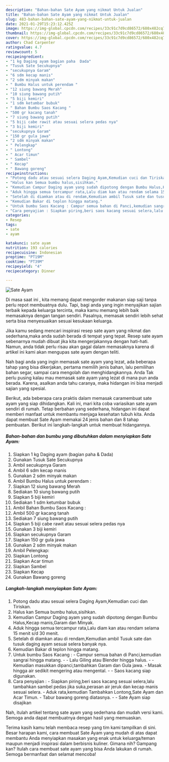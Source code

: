 ```yaml
---
description: "Bahan-bahan Sate Ayam yang nikmat Untuk Jualan"
title: "Bahan-bahan Sate Ayam yang nikmat Untuk Jualan"
slug: 483-bahan-bahan-sate-ayam-yang-nikmat-untuk-jualan
date: 2021-01-29T15:23:12.425Z
image: https://img-global.cpcdn.com/recipes/33c91c7d9cd86572/680x482cq70/sate-ayam-foto-resep-utama.jpg
thumbnail: https://img-global.cpcdn.com/recipes/33c91c7d9cd86572/680x482cq70/sate-ayam-foto-resep-utama.jpg
cover: https://img-global.cpcdn.com/recipes/33c91c7d9cd86572/680x482cq70/sate-ayam-foto-resep-utama.jpg
author: Chad Carpenter
ratingvalue: 4.7
reviewcount: 5
recipeingredient:
- "1 kg Daging ayam bagian paha  Dada"
- "Tusuk Sate Secukupnya"
- "secukupnya Garam"
- "6 sdm kecap manis"
- "2 sdm minyak makan"
- " Bumbu Halus untuk perendam "
- "12 siung bawang Merah"
- "10 siung bawang putih"
- "5 biji kemiri"
- "1 sdm ketumbar bubuk"
- " Bahan Bumbu Saos Kacang "
- "500 gr kacang tanah"
- "7 siung bawang putih"
- "5 biji cabe rawit atau sesuai selera pedas nya"
- "3 biji kemiri"
- "secukupnya Garam"
- "150 gr gula jawa"
- "2 sdm minyak makan"
- " Pelengkap"
- " Lontong"
- " Acar timun"
- " Sambel"
- " Kecap"
- " Bawang goreng"
recipeinstructions:
- "Potong dadu atau sesuai selera Daging Ayam,Kemudian cuci dan Tiriskan."
- "Halus kan Semua bumbu halus,sisihkan."
- "Kemudian Campur Daging ayam yang sudah dipotong dengan Bumbu Halus,Kecap manis,Garam dan Minyak."
- "Aduk hingga semua tercampur rata,Lalu diam kan atau rendam selama 15 menit s/d 30 menit."
- "Setelah di diamkan atau di rendam,Kemudian ambil Tusuk sate dan tusuk daging ayam sesuai selera banyak nya."
- "Kemudian Bakar di teplon hingga matang."
- "Untuk bumbu Saos Kacang : Campur semua bahan di Panci,kemudian sangrai hingga matang.  Lalu Giling atau Blender hingga halus.  Kemudian masukkan dipanci,tambahkan Garam dan Gula jawa. Masak hingga air sedikit mengering atau mengental.  Saos kacang siap digunakan."
- "Cara penyajian : Siapkan piring,beri saos kacang sesuai selera,lalu tambahkan sambel pedas jika suka,perasan air jeruk dan kecap manis sesuai selera. Aduk rata,kemudian Tambahkan Lontong,Sate Ayam dan Acar Timun. Tabur bawang goreng diatasnya.  Sate Ayam siap disajikan"
categories:
- Resep
tags:
- sate
- ayam

katakunci: sate ayam 
nutrition: 193 calories
recipecuisine: Indonesian
preptime: "PT19M"
cooktime: "PT39M"
recipeyield: "4"
recipecategory: Dinner

---
```



![Sate Ayam](https://img-global.cpcdn.com/recipes/33c91c7d9cd86572/680x482cq70/sate-ayam-foto-resep-utama.jpg)

Di masa  saat ini , kita memang dapat mengorder makanan siap saji tanpa perlu repot membuatnya dulu. Tapi, bagi anda yang ingin menyajikan sajian terbaik kepada keluarga tercinta, maka kamu memang lebih baik memasaknya dengan tangan sendiri. Pasalnya, memasak sendiri lebih sehat serta bisa menyesuaikan sesuai kesukaan keluarga.

Jika kamu sedang mencari inspirasi resep sate ayam yang nikmat dan sederhana,maka anda sudah berada di tempat yang tepat. Resep sate ayam  sebenarnya mudah dibuat jika kita mengerjakannya dengan hati-hati. Namun, anda tidak perlu risau akan gagal dalam memasaknya 
karena di artikel ini kami akan mengupas sate ayam dengan teliti.  



Nah bagi anda yang ingin memasak sate ayam yang lezat, ada beberapa tahap yang bisa dikerjakan, pertama memilih jenis bahan, lalu pemilihan bahan segar, sampai cara mengolah dan menghidangkannya. Anda Tak perlu pusing kalau mau memasak sate ayam yang lezat di mana pun anda berada. Karena, asalkan anda  tahu caranya, maka hidangan ini bisa menjadi sajian yang spesial.

Berikut, ada beberapa cara praktis  dalam memasak caramembuat sate ayam yang siap dihidangkan. Kali ini, mari kita coba variasikan sate ayam sendiri di rumah. Tetap berbahan yang sederhana, hidangan ini dapat memberi manfaat untuk membantu menjaga kesehatan tubuh kita. Anda dapat membuat Sate Ayam memakai 24 jenis bahan dan 8 tahap pembuatan. Berikut ini langkah-langkah untuk membuat hidangannya.

<!--inarticleads1-->

##### Bahan-bahan dan bumbu yang dibutuhkan dalam menyiapkan Sate Ayam:

1. Siapkan 1 kg Daging ayam (bagian paha &amp; Dada)
1. Gunakan Tusuk Sate Secukupnya
1. Ambil secukupnya Garam
1. Ambil 6 sdm kecap manis
1. Gunakan 2 sdm minyak makan
1. Ambil  Bumbu Halus untuk perendam :
1. Siapkan 12 siung bawang Merah
1. Sediakan 10 siung bawang putih
1. Siapkan 5 biji kemiri
1. Sediakan 1 sdm ketumbar bubuk
1. Ambil  Bahan Bumbu Saos Kacang :
1. Ambil 500 gr kacang tanah
1. Sediakan 7 siung bawang putih
1. Siapkan 5 biji cabe rawit atau sesuai selera pedas nya
1. Gunakan 3 biji kemiri
1. Siapkan secukupnya Garam
1. Siapkan 150 gr gula jawa
1. Gunakan 2 sdm minyak makan
1. Ambil  Pelengkap:
1. Siapkan  Lontong
1. Siapkan  Acar timun
1. Siapkan  Sambel
1. Siapkan  Kecap
1. Gunakan  Bawang goreng




<!--inarticleads2-->

##### Langkah-langkah menyiapkan Sate Ayam:

1. Potong dadu atau sesuai selera Daging Ayam,Kemudian cuci dan Tiriskan.
1. Halus kan Semua bumbu halus,sisihkan.
1. Kemudian Campur Daging ayam yang sudah dipotong dengan Bumbu Halus,Kecap manis,Garam dan Minyak.
1. Aduk hingga semua tercampur rata,Lalu diam kan atau rendam selama 15 menit s/d 30 menit.
1. Setelah di diamkan atau di rendam,Kemudian ambil Tusuk sate dan tusuk daging ayam sesuai selera banyak nya.
1. Kemudian Bakar di teplon hingga matang.
1. Untuk bumbu Saos Kacang : - Campur semua bahan di Panci,kemudian sangrai hingga matang. -  - Lalu Giling atau Blender hingga halus. -  - Kemudian masukkan dipanci,tambahkan Garam dan Gula jawa. - Masak hingga air sedikit mengering atau mengental. -  - Saos kacang siap digunakan.
1. Cara penyajian : - Siapkan piring,beri saos kacang sesuai selera,lalu tambahkan sambel pedas jika suka,perasan air jeruk dan kecap manis sesuai selera. - Aduk rata,kemudian Tambahkan Lontong,Sate Ayam dan Acar Timun. - Tabur bawang goreng diatasnya. -  - Sate Ayam siap disajikan




Nah, itulah artikel tentang  sate ayam  yang sederhana dan mudah versi kami. Semoga anda dapat membuatnya dengan hasil yang memuaskan. 

Terima kasih kamu telah membaca resep yang tim kami tampilkan di sini. Besar harapan kami, cara membuat  Sate Ayam yang mudah di atas dapat membantu Anda menyiapkan masakan yang enak untuk keluarga/teman maupun menjadi inspirasi dalam berbisnis kuliner. Gimana nih? Gampang kan? Itulah cara membuat sate ayam yang bisa Anda lakukan di rumah. Semoga bermanfaat dan selamat mencoba!

